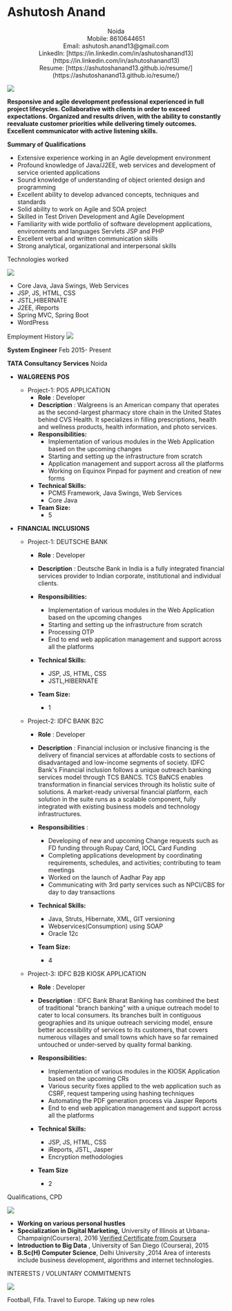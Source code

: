 # **Ashutosh Anand**

<p align="center">Noida<br/>
Mobile: 8610644651 <br/>
Email: ashutosh.anand13@gmail.com<br/>
LinkedIn: [https://in.linkedin.com/in/ashutoshanand13](https://in.linkedin.com/in/ashutoshanand13)<br/>
Resume: [https://ashutoshanand13.github.io/resume/] (https://ashutoshanand13.github.io/resume/)</p>

![](RackMultipart20200806-4-1trkjvs_html_ab03a6f56cfde25.gif)

**Responsive and agile development professional experienced in full project lifecycles. Collaborative with clients in order to exceed expectations. Organized and results driven, with the ability to constantly reevaluate customer priorities while delivering timely outcomes. Excellent communicator with active listening skills.**

**Summary of Qualifications**

- Extensive experience working in an Agile development environment
- Profound knowledge of Java/J2EE, web services and development of service oriented applications
- Sound knowledge of understanding of object oriented design and programming
- Excellent ability to develop advanced concepts, techniques and standards
- Solid ability to work on Agile and SOA project
- Skilled in Test Driven Development and Agile Development
- Familiarity with wide portfolio of software development applications, environments and languages Servlets JSP and PHP
- Excellent verbal and written communication skills
- Strong analytical, organizational and interpersonal skills

Technologies worked

![](RackMultipart20200806-4-1trkjvs_html_ab03a6f56cfde25.gif)

- Core Java, Java Swings, Web Services
- JSP, JS, HTML, CSS
- JSTL,HIBERNATE
- J2EE, iReports
- Spring MVC, Spring Boot
- WordPress

Employment History
 ![](RackMultipart20200806-4-1trkjvs_html_ab03a6f56cfde25.gif)

**System Engineer** Feb 2015- Present

**TATA Consultancy Services** Noida

- **WALGREENS POS**
  - Project-1: POS APPLICATION
    - **Role** : Developer
    - **Description** : Walgreens is an American company that operates as the second-largest pharmacy store chain in the United States behind CVS Health. It specializes in filling prescriptions, health and wellness products, health information, and photo services.
    - **Responsibilities:**
      - Implementation of various modules in the Web Application based on the upcoming changes
      - Starting and setting up the infrastructure from scratch
      - Application management and support across all the platforms
      - Working on Equinox Pinpad for payment and creation of new forms
    - **Technical Skills:**
      - PCMS Framework, Java Swings, Web Services
      - Core Java
    - **Team Size:**
      - 5

- **FINANCIAL INCLUSIONS**
  - Project-1: DEUTSCHE BANK
    - **Role** : Developer
    - **Description** : Deutsche Bank in India is a fully integrated financial services provider to Indian corporate, institutional and individual clients.

    - **Responsibilities:**
      - Implementation of various modules in the Web Application based on the upcoming changes
      - Starting and setting up the infrastructure from scratch
      - Processing OTP
      - End to end web application management and support across all the platforms
    - **Technical Skills:**
      - JSP, JS, HTML, CSS
      - JSTL,HIBERNATE
    - **Team Size:**
      - 1

  - Project-2: IDFC BANK B2C
    - **Role** : Developer
    - **Description** : Financial inclusion or inclusive financing is the delivery of financial services at affordable costs to sections of disadvantaged and low-income segments of society. IDFC Bank&#39;s Financial inclusion follows a unique outreach banking services model through TCS BANCS. TCS BaNCS enables transformation in financial services through its holistic suite of solutions. A market-ready universal financial platform, each solution in the suite runs as a scalable component, fully integrated with existing business models and technology infrastructures.

    - **Responsibilities** :
      - Developing of new and upcoming Change requests such as FD funding through Rupay Card, IOCL Card Funding
      - Completing applications development by coordinating requirements, schedules, and activities; contributing to team meetings
      - Worked on the launch of Aadhar Pay app
      - Communicating with 3rd party services such as NPCI/CBS for day to day transactions

    - **Technical Skills:**
      - Java, Struts, Hibernate, XML, GIT versioning
      - Webservices(Consumption) using SOAP
      - Oracle 12c
    - **Team Size:**
      - 4

  - Project-3: IDFC B2B KIOSK APPLICATION
    - **Role** : Developer
    - **Description** : IDFC Bank Bharat Banking has combined the best of traditional &quot;branch banking&quot; with a unique outreach model to cater to local consumers. Its branches built in contiguous geographies and its unique outreach servicing model, ensure better accessibility of services to its customers, that covers numerous villages and small towns which have so far remained untouched or under-served by quality formal banking.

    - **Responsibilities:**
      - Implementation of various modules in the KIOSK Application based on the upcoming CRs
      - Various security fixes applied to the web application such as CSRF, request tampering using hashing techniques
      - Automating the PDF generation process via Jasper Reports
      - End to end web application management and support across all the platforms
    - **Technical Skills:**
      - JSP, JS, HTML, CSS
      - iReports, JSTL, Jasper
      - Encryption methodologies
    - **Team Size**
      - 2

Qualifications, CPD

![](RackMultipart20200806-4-1trkjvs_html_ab03a6f56cfde25.gif)

- **Working on various personal hustles**
- **Specialization in Digital Marketing,** University of Illinois at Urbana-Champaign(Coursera), 2016
[Verified Certificate from Coursera](https://www.coursera.org/account/accomplishments/specialization/6FBHFEAZGZ2B)
- **Introduction to Big Data** , University of San Diego (Coursera), 2015
- **B.Sc(H) Computer Science**, Delhi University ,2014
 Area of interests include business development, algorithms and internet technologies.

INTERESTS / VOLUNTARY COMMITMENTS

![](RackMultipart20200806-4-1trkjvs_html_ab03a6f56cfde25.gif)

Football, Fifa. Travel to Europe. Taking up new roles
